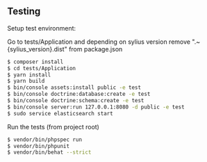## Testing

Setup test environment:

Go to tests/Application and depending on sylius version remove ".~{sylius_version}.dist" from 
package.json
```bash
$ composer install
$ cd tests/Application
$ yarn install
$ yarn build
$ bin/console assets:install public -e test
$ bin/console doctrine:database:create -e test
$ bin/console doctrine:schema:create -e test
$ bin/console server:run 127.0.0.1:8080 -d public -e test
$ sudo service elasticsearch start
```

Run the tests (from project root)
```bash
$ vendor/bin/phpspec run
$ vendor/bin/phpunit
$ vendor/bin/behat --strict
```
